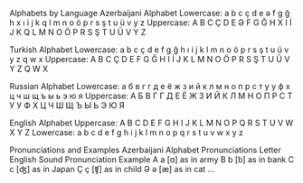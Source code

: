Alphabets by Language
Azerbaijani Alphabet
Lowercase:
a b c ç d e ə f g ğ h x ı i j k q l m n o ö p r s ş t u ü v y z
Uppercase:
A B C Ç D E Ə F G Ğ H X I İ J K Q L M N O Ö P R S Ş T U Ü V Y Z

Turkish Alphabet
Lowercase:
a b c ç d e f g ğ h ı i j k l m n o ö p r s ş t u ü v y z q w x
Uppercase:
A B C Ç D E F G Ğ H I İ J K L M N O Ö P R S Ş T U Ü V Y Z Q W X

Russian Alphabet
Lowercase:
а б в г г д е ё ж з и й к л м н о п р с т у у ф х ц ч ш щ ъ ы ь э ю я
Uppercase:
А Б В Г Г Д Е Ё Ж З И Й К Л М Н О П Р С Т У У Ф Х Ц Ч Ш Щ Ъ Ы Ь Э Ю Я

English Alphabet
Uppercase:
A B C D E F G H I J K L M N O P Q R S T U V W X Y Z
Lowercase:
a b c d e f g h i j k l m n o p q r s t u v w x y z

Pronunciations and Examples
Azerbaijani Alphabet Pronunciations
Letter	English Sound	Pronunciation Example
A a	[ɑ]	as in army
B b	[b]	as in bank
C c	[ʤ]	as in Japan
Ç ç	[ʧ]	as in child
Ə ə	[æ]	as in cat
...		

